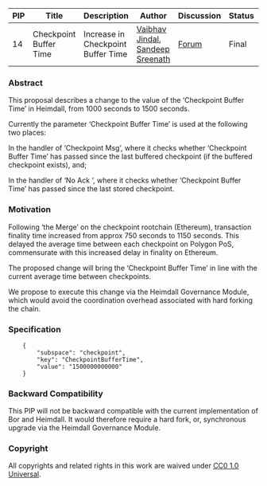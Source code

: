 | PIP               | Title                           | Description          | Author                        | Discussion | Status | Type                                     | Date                  |
|-------------------|---------------------------------|----------------------|-------------------------------|------------|--------|------------------------------------------|-----------------------|
| 14 | Checkpoint Buffer Time  | Increase in Checkpoint Buffer Time | [Vaibhav Jindal](https://github.com/VAIBHAVJINDAL3012), [Sandeep Sreenath](https://github.com/ssandeep) | [Forum](https://forum.polygon.technology/t/pip-14-increase-checkpoint-buffer-time/12369)  | Final | Core | 2023-07-13

### Abstract
This proposal describes a change to the value of the ‘Checkpoint Buffer Time’ in Heimdall, from 1000 seconds to 1500 seconds.

Currently the parameter ‘Checkpoint Buffer Time’ is used at the following two places:

In the handler of ‘Checkpoint Msg’, where it checks whether ‘Checkpoint Buffer Time’ has passed since the last buffered checkpoint (if the buffered checkpoint exists), and;

In the handler of ‘No Ack ‘, where it checks whether ‘Checkpoint Buffer Time’ has passed since the last stored checkpoint.

### Motivation
Following ‘the Merge’ on the checkpoint rootchain (Ethereum), transaction finality time increased from approx 750 seconds to 1150 seconds. This delayed the average time between each checkpoint on Polygon PoS, commensurate with this increased delay in finality on Ethereum.

The proposed change will bring the ‘Checkpoint Buffer Time’ in line with the current average time between checkpoints.

We propose to execute this change via the Heimdall Governance Module, which would avoid the coordination overhead associated with hard forking the chain.

### Specification
        {
            "subspace": "checkpoint",
            "key": "CheckpointBufferTime",
            "value": "1500000000000"
        }

### Backward Compatibility
This PIP will not be backward compatible with the current implementation of Bor and Heimdall. It would therefore require a hard fork, or, synchronous upgrade via the Heimdall Governance Module.

### Copyright
All copyrights and related rights in this work are waived under [CC0 1.0 Universal](https://creativecommons.org/publicdomain/zero/1.0/legalcode).
